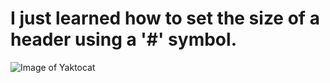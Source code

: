 # I just learned how to set the size of a header using a '#' symbol.
![Image of Yaktocat](https://octodex.github.com/images/yaktocat.png)
